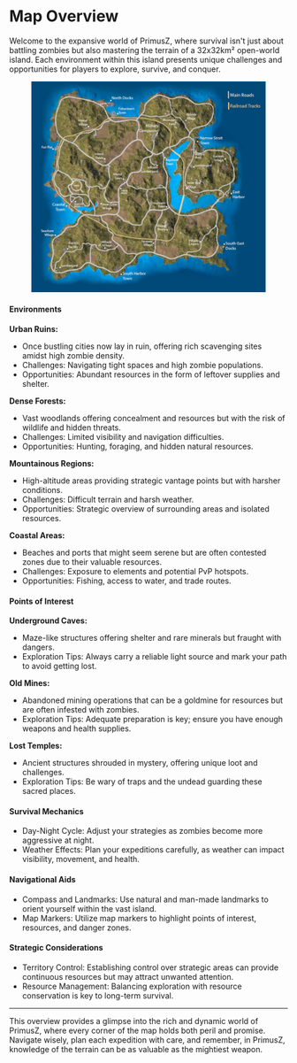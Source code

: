 # Map Overview

Welcome to the expansive world of PrimusZ, where survival isn't just about battling zombies but also mastering the terrain of a 32x32km² open-world island. Each environment within this island presents unique challenges and opportunities for players to explore, survive, and conquer.

<figure><img src="../../.gitbook/assets/PrimusZ Map Topview old.jpg" alt=""><figcaption></figcaption></figure>

#### Environments

**Urban Ruins:**

* Once bustling cities now lay in ruin, offering rich scavenging sites amidst high zombie density.
* Challenges: Navigating tight spaces and high zombie populations.
* Opportunities: Abundant resources in the form of leftover supplies and shelter.

**Dense Forests:**

* Vast woodlands offering concealment and resources but with the risk of wildlife and hidden threats.
* Challenges: Limited visibility and navigation difficulties.
* Opportunities: Hunting, foraging, and hidden natural resources.

**Mountainous Regions:**

* High-altitude areas providing strategic vantage points but with harsher conditions.
* Challenges: Difficult terrain and harsh weather.
* Opportunities: Strategic overview of surrounding areas and isolated resources.

**Coastal Areas:**

* Beaches and ports that might seem serene but are often contested zones due to their valuable resources.
* Challenges: Exposure to elements and potential PvP hotspots.
* Opportunities: Fishing, access to water, and trade routes.

#### Points of Interest

**Underground Caves:**

* Maze-like structures offering shelter and rare minerals but fraught with dangers.
* Exploration Tips: Always carry a reliable light source and mark your path to avoid getting lost.

**Old Mines:**

* Abandoned mining operations that can be a goldmine for resources but are often infested with zombies.
* Exploration Tips: Adequate preparation is key; ensure you have enough weapons and health supplies.

**Lost Temples:**

* Ancient structures shrouded in mystery, offering unique loot and challenges.
* Exploration Tips: Be wary of traps and the undead guarding these sacred places.

#### Survival Mechanics

* Day-Night Cycle: Adjust your strategies as zombies become more aggressive at night.
* Weather Effects: Plan your expeditions carefully, as weather can impact visibility, movement, and health.

#### Navigational Aids

* Compass and Landmarks: Use natural and man-made landmarks to orient yourself within the vast island.
* Map Markers: Utilize map markers to highlight points of interest, resources, and danger zones.

#### Strategic Considerations

* Territory Control: Establishing control over strategic areas can provide continuous resources but may attract unwanted attention.
* Resource Management: Balancing exploration with resource conservation is key to long-term survival.

***

This overview provides a glimpse into the rich and dynamic world of PrimusZ, where every corner of the map holds both peril and promise. Navigate wisely, plan each expedition with care, and remember, in PrimusZ, knowledge of the terrain can be as valuable as the mightiest weapon.

